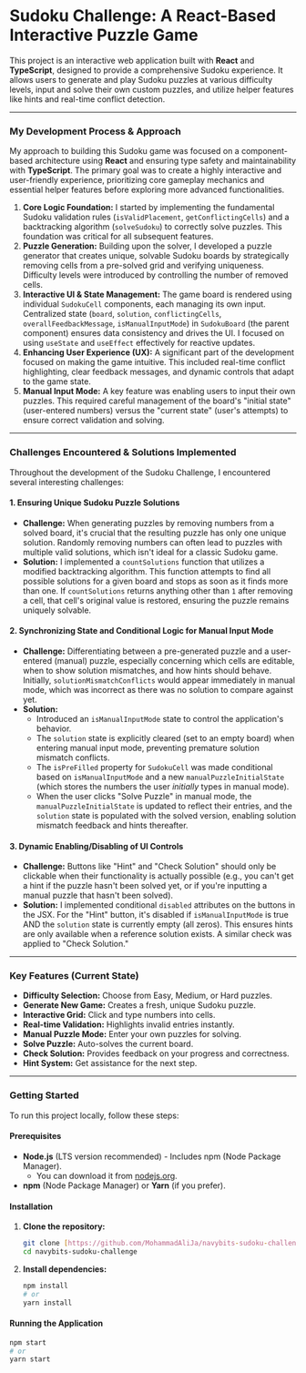# Sudoku Challenge: A React-Based Interactive Puzzle Game

This project is an interactive web application built with **React** and **TypeScript**, designed to provide a comprehensive Sudoku experience. It allows users to generate and play Sudoku puzzles at various difficulty levels, input and solve their own custom puzzles, and utilize helper features like hints and real-time conflict detection.

---

### My Development Process & Approach

My approach to building this Sudoku game was focused on a component-based architecture using **React** and ensuring type safety and maintainability with **TypeScript**. The primary goal was to create a highly interactive and user-friendly experience, prioritizing core gameplay mechanics and essential helper features before exploring more advanced functionalities.

1.  **Core Logic Foundation:** I started by implementing the fundamental Sudoku validation rules (`isValidPlacement`, `getConflictingCells`) and a backtracking algorithm (`solveSudoku`) to correctly solve puzzles. This foundation was critical for all subsequent features.
2.  **Puzzle Generation:** Building upon the solver, I developed a puzzle generator that creates unique, solvable Sudoku boards by strategically removing cells from a pre-solved grid and verifying uniqueness. Difficulty levels were introduced by controlling the number of removed cells.
3.  **Interactive UI & State Management:** The game board is rendered using individual `SudokuCell` components, each managing its own input. Centralized state (`board`, `solution`, `conflictingCells`, `overallFeedbackMessage`, `isManualInputMode`) in `SudokuBoard` (the parent component) ensures data consistency and drives the UI. I focused on using `useState` and `useEffect` effectively for reactive updates.
4.  **Enhancing User Experience (UX):** A significant part of the development focused on making the game intuitive. This included real-time conflict highlighting, clear feedback messages, and dynamic controls that adapt to the game state.
5.  **Manual Input Mode:** A key feature was enabling users to input their own puzzles. This required careful management of the board's "initial state" (user-entered numbers) versus the "current state" (user's attempts) to ensure correct validation and solving.

---

### Challenges Encountered & Solutions Implemented

Throughout the development of the Sudoku Challenge, I encountered several interesting challenges:

#### **1. Ensuring Unique Sudoku Puzzle Solutions**

* **Challenge:** When generating puzzles by removing numbers from a solved board, it's crucial that the resulting puzzle has only one unique solution. Randomly removing numbers can often lead to puzzles with multiple valid solutions, which isn't ideal for a classic Sudoku game.
* **Solution:** I implemented a `countSolutions` function that utilizes a modified backtracking algorithm. This function attempts to find all possible solutions for a given board and stops as soon as it finds more than one. If `countSolutions` returns anything other than `1` after removing a cell, that cell's original value is restored, ensuring the puzzle remains uniquely solvable.

#### **2. Synchronizing State and Conditional Logic for Manual Input Mode**

* **Challenge:** Differentiating between a pre-generated puzzle and a user-entered (manual) puzzle, especially concerning which cells are editable, when to show solution mismatches, and how hints should behave. Initially, `solutionMismatchConflicts` would appear immediately in manual mode, which was incorrect as there was no solution to compare against yet.
* **Solution:**
    * Introduced an `isManualInputMode` state to control the application's behavior.
    * The `solution` state is explicitly cleared (set to an empty board) when entering manual input mode, preventing premature solution mismatch conflicts.
    * The `isPreFilled` property for `SudokuCell` was made conditional based on `isManualInputMode` and a new `manualPuzzleInitialState` (which stores the numbers the user *initially* types in manual mode).
    * When the user clicks "Solve Puzzle" in manual mode, the `manualPuzzleInitialState` is updated to reflect their entries, and the `solution` state is populated with the solved version, enabling solution mismatch feedback and hints thereafter.

#### **3. Dynamic Enabling/Disabling of UI Controls**

* **Challenge:** Buttons like "Hint" and "Check Solution" should only be clickable when their functionality is actually possible (e.g., you can't get a hint if the puzzle hasn't been solved yet, or if you're inputting a manual puzzle that hasn't been solved).
* **Solution:** I implemented conditional `disabled` attributes on the buttons in the JSX. For the "Hint" button, it's disabled if `isManualInputMode` is true AND the `solution` state is currently empty (all zeros). This ensures hints are only available when a reference solution exists. A similar check was applied to "Check Solution."

---

### Key Features (Current State)

* **Difficulty Selection:** Choose from Easy, Medium, or Hard puzzles.
* **Generate New Game:** Creates a fresh, unique Sudoku puzzle.
* **Interactive Grid:** Click and type numbers into cells.
* **Real-time Validation:** Highlights invalid entries instantly.
* **Manual Puzzle Mode:** Enter your own puzzles for solving.
* **Solve Puzzle:** Auto-solves the current board.
* **Check Solution:** Provides feedback on your progress and correctness.
* **Hint System:** Get assistance for the next step.

---

### Getting Started

To run this project locally, follow these steps:

#### Prerequisites

* **Node.js** (LTS version recommended) - Includes npm (Node Package Manager).
    * You can download it from [nodejs.org](https://nodejs.org/).
* **npm** (Node Package Manager) or **Yarn** (if you prefer).

#### Installation

1.  **Clone the repository:**
    ```bash
    git clone [https://github.com/MohammadAliJa/navybits-sudoku-challenge](https://github.com/MohammadAliJa/navybits-sudoku-challenge)
    cd navybits-sudoku-challenge
    ```

2.  **Install dependencies:**
    ```bash
    npm install
    # or
    yarn install
    ```

#### Running the Application

```bash
npm start
# or
yarn start